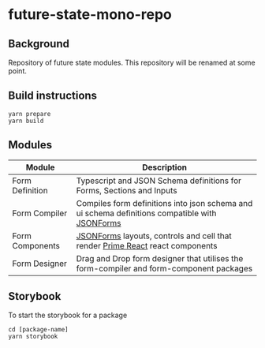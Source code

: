 # future-state-mono-repo

## Background

Repository of future state modules. This repository will be renamed at some point.

## Build instructions

```
yarn prepare
yarn build
```

## Modules

| Module | Description |
|--------|-------------|
| Form Definition | Typescript and JSON Schema definitions for Forms, Sections and Inputs |
| Form Compiler | Compiles form definitions into json schema and ui schema definitions compatible with [JSONForms](https://jsonforms.io) |
| Form Components | [JSONForms](https://jsonforms.io) layouts, controls and cell that render [Prime React](https://www.primefaces.org/primereact) react components |
| Form Designer | Drag and Drop form designer that utilises the form-compiler and form-component packages |


## Storybook

To start the storybook for a package

```
cd [package-name]
yarn storybook
```
